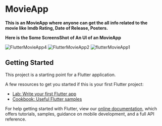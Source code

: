 # MovieApp

**This is an MovieApp where anyone can  get the all info related to the movie like Imdb Rating, Date of Release, Posters.**

**Here is the Some ScreensShot of An UI of an MovieApp**


![FlutterMovieApp4](https://user-images.githubusercontent.com/64456168/96303385-ecea4380-1017-11eb-95d9-1729f503e16a.jpeg)
![FlutterMovieApp2](https://user-images.githubusercontent.com/64456168/96303356-e2c84500-1017-11eb-8a9d-6729a3bdf974.jpeg)
![flutterMovieApp1](https://user-images.githubusercontent.com/64456168/96303345-de039100-1017-11eb-9438-4da222e2dbcf.jpeg)


## Getting Started

This project is a starting point for a Flutter application.

A few resources to get you started if this is your first Flutter project:

- [Lab: Write your first Flutter app](https://flutter.dev/docs/get-started/codelab)
- [Cookbook: Useful Flutter samples](https://flutter.dev/docs/cookbook)

For help getting started with Flutter, view our
[online documentation](https://flutter.dev/docs), which offers tutorials,
samples, guidance on mobile development, and a full API reference.
